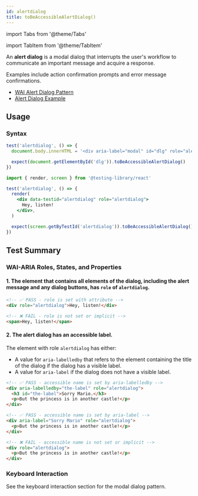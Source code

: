 ```yaml
---
id: alertdialog
title: toBeAccessibleAlertDialog()
---
```


import Tabs from '@theme/Tabs'

import TabItem from '@theme/TabItem'

<div className="intro-text">An <strong>alert dialog</strong> is a modal dialog that interrupts the user's workflow to communicate an important message and acquire a response.</div>

Examples include action confirmation prompts and error message confirmations.

- [WAI Alert Dialog Pattern](https://www.w3.org/WAI/ARIA/apg/patterns/alertdialog/)
- [Alert Dialog Example](https://www.w3.org/WAI/ARIA/apg/example-index/dialog-modal/alertdialog.html)

## Usage

### Syntax

<Tabs>
<TabItem label="Vanilla JS" value="js">

```js
test('alertdialog', () => {
  document.body.innerHTML = '<div aria-label="modal" id="dlg" role="alertdialog">👍</div>'

  expect(document.getElementById('dlg')).toBeAccessibleAlertDialog()
})
```

</TabItem>
<TabItem default label="React + Testing Library" value="rtl">

```jsx
import { render, screen } from '@testing-library/react'

test('alertdialog', () => {
  render(
    <div data-testid="alertdialog" role="alertdialog">
      Hey, listen!
    </div>,
  )

  expect(screen.getByTestId('alertdialog')).toBeAccessibleAlertDialog()
})
```

</TabItem>
</Tabs>

## Test Summary

### WAI-ARIA Roles, States, and Properties

#### 1. The element that contains all elements of the dialog, including the alert message and any dialog buttons, has `role` of `alertdialog`.

```html
<!-- ✅ PASS - role is set with attribute -->
<div role="alertdialog">Hey, listen!</div>

<!-- ❌ FAIL - role is not set or implicit -->
<span>Hey, listen!</span>
```

#### 2. The alert dialog has an accessible label.

The element with role `alertdialog` has either:

- A value for `aria-labelledby` that refers to the element containing the title of the dialog if the dialog has a visible label.
- A value for `aria-label` if the dialog does not have a visible label.

```html
<!-- ✅ PASS - accessible name is set by aria-labelledby -->
<div aria-labelledby="the-label" role="alertdialog">
  <h3 id="the-label">Sorry Mario.</h3>
  <p>But the princess is in another castle!</p>
</div>

<!-- ✅ PASS - accessible name is set by aria-label -->
<div aria-label="Sorry Mario" role="alertdialog">
  <p>But the princess is in another castle!</p>
</div>

<!-- ❌ FAIL - accessible name is not set or implicit -->
<div role="alertdialog">
  <p>But the princess is in another castle!</p>
</div>
```

### Keyboard Interaction

See the keyboard interaction section for the modal dialog pattern.
